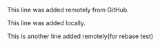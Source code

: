 This line was added remotely from GitHub.

This line was added locally.



This is another line added remotely(for rebase test)
